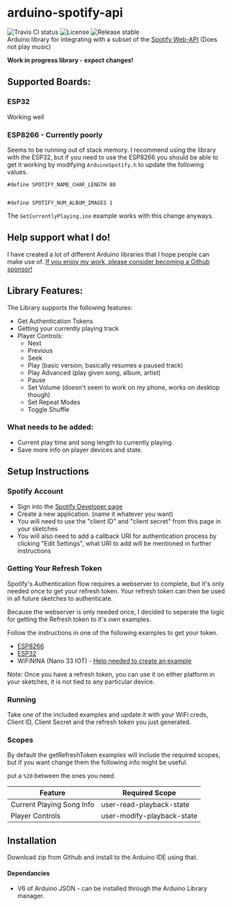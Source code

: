 # arduino-spotify-api

![Travis CI status](https://api.travis-ci.org/witnessmenow/arduino-spotify-api.svg?branch=master)
![License](https://img.shields.io/github/license/witnessmenow/arduino-spotify-api)
![Release stable](https://badgen.net/github/release/witnessmenow/arduino-spotify-api/stable)  
Arduino library for integrating with a subset of the [Spotify Web-API](https://developer.spotify.com/documentation/web-api/reference/) (Does not play music)

**Work in progress library - expect changes!**

## Supported Boards:

### ESP32

Working well

### ESP8266 - Currently poorly

Seems to be running out of stack memory. I recommend using the library with the ESP32, but if you need to use the ESP8266 you should be able to get it working by modifying `ArduinoSpotify.h` to update the following values.

```
#define SPOTIFY_NAME_CHAR_LENGTH 80


#define SPOTIFY_NUM_ALBUM_IMAGES 1
```

The `GetCurrentlyPlaying.ino` example works with this change anyways.

## Help support what I do!

I have created a lot of different Arduino libraries that I hope people can make use of. [If you enjoy my work, please consider becoming a Github sponsor!](https://github.com/sponsors/witnessmenow/)

## Library Features:

The Library supports the following features:

- Get Authentication Tokens
- Getting your currently playing track
- Player Controls:
  - Next
  - Previous
  - Seek
  - Play (basic version, basically resumes a paused track)
  - Play Advanced (play given song, album, artist)
  - Pause
  - Set Volume (doesn't seem to work on my phone, works on desktop though)
  - Set Repeat Modes
  - Toggle Shuffle

### What needs to be added:

- Current play time and song length to currently playing.
- Save more info on player devices and state.

## Setup Instructions

### Spotify Account

- Sign into the [Spotify Developer page](https://developer.spotify.com/dashboard/login)
- Create a new application. (name it whatever you want)
- You will need to use the "client ID" and "client secret" from this page in your sketches
- You will also need to add a callback URI for authentication process by clicking "Edit Settings", what URI to add will be mentioned in further instructions

### Getting Your Refresh Token

Spotify's Authentication flow requires a webserver to complete, but it's only needed once to get your refresh token. Your refresh token can then be used in all future sketches to authenticate.

Because the webserver is only needed once, I decided to seperate the logic for getting the Refresh token to it's own examples.

Follow the instructions in one of the following examples to get your token.

- [ESP8266](examples/esp8266/getRefreshToken/getRefreshToken.ino)
- [ESP32](examples/esp32/getRefreshToken/getRefreshToken.ino)
- WiFiNINA (Nano 33 IOT) - [Help needed to create an example](https://github.com/witnessmenow/arduino-spotify-api/issues/2)

Note: Once you have a refresh token, you can use it on either platform in your sketches, it is not tied to any particular device.

### Running

Take one of the included examples and update it with your WiFi creds, Client ID, Client Secret and the refresh token you just generated.

### Scopes

By default the getRefreshToken examples will include the required scopes, but if you want change them the following info might be useful.

put a `%20` between the ones you need.

| Feature                   | Required Scope             |
| ------------------------- | -------------------------- |
| Current Playing Song Info | user-read-playback-state   |
| Player Controls           | user-modify-playback-state |

## Installation

Download zip from Github and install to the Arduino IDE using that.

#### Dependancies

- V6 of Arduino JSON - can be installed through the Arduino Library manager.

